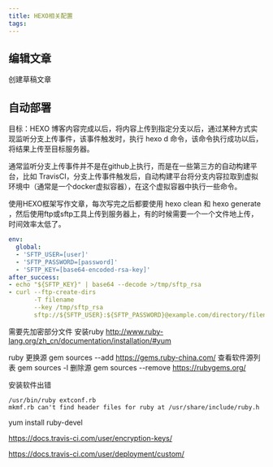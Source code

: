 ```yaml
---
title: HEXO相关配置
tags:
---
```


## 编辑文章

创建草稿文章

## 自动部署

目标：HEXO 博客内容完成以后，将内容上传到指定分支以后，通过某种方式实现监听分支上传事件，该事件触发时，执行 hexo d 命令，该命令执行成功以后，将结果上传至目标服务器。

通常监听分支上传事件并不是在github上执行，而是在一些第三方的自动构建平台，比如 TravisCI，分支上传事件触发后，自动构建平台将分支内容拉取到虚拟环境中（通常是一个docker虚拟容器），在这个虚拟容器中执行一些命令。

使用HEXO框架写作文章，每次写完之后都要使用 hexo clean 和 hexo generate ，然后使用ftp或sftp工具上传到服务器上，有的时候需要一个一个文件地上传，时间效率太低了。

```yaml
env:
  global:
  - 'SFTP_USER=[user]'
  - 'SFTP_PASSWORD=[password]'
  - 'SFTP_KEY=[base64-encoded-rsa-key]'
after_success:
- echo "${SFTP_KEY}" | base64 --decode >/tmp/sftp_rsa
- curl --ftp-create-dirs
       -T filename
       --key /tmp/sftp_rsa
       sftp://${SFTP_USER}:${SFTP_PASSWORD}@example.com/directory/filename
```

需要先加密部分文件
安装ruby http://www.ruby-lang.org/zh_cn/documentation/installation/#yum

ruby 更换源 gem sources --add https://gems.ruby-china.com/
查看软件源列表 gem sources -l
删除源 gem sources --remove https://rubygems.org/

安装软件出错
```
/usr/bin/ruby extconf.rb
mkmf.rb can't find header files for ruby at /usr/share/include/ruby.h
```
yum install ruby-devel

https://docs.travis-ci.com/user/encryption-keys/

https://docs.travis-ci.com/user/deployment/custom/